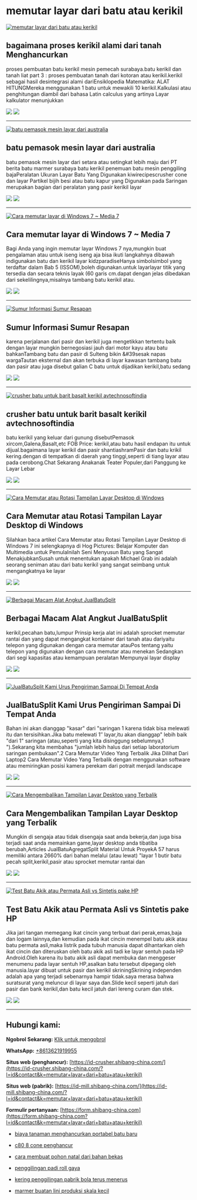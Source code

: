 # memutar layar dari batu atau kerikil

<a href="https://swt.shibang-china.com/?l=id&img&k=memutar+layar+dari+batu+atau+kerikil" target="_blank">![memutar layar dari batu atau kerikil](http://static.shibang-china.com/all-800x300/1354.jpg)</a>

## bagaimana proses kerikil alami dari tanah Menghancurkan
proses pembuatan batu kerikil mesin pemecah surabaya.batu kerikil dan tanah liat part 3 : proses pembuatan tanah dari kotoran atau kerikil.kerikil sebagai hasil desintegrasi alami dariEnsiklopedia Matematika: ALAT HITUNGMereka menggunakan 1 batu untuk mewakili 10 kerikil.Kalkulasi atau penghitungan diambil dari bahasa Latin calculus yang artinya Layar kalkulator menunjukkan


<a href="https://whatsapp.shibangsoft.com/WhatsApp.php" target="_blank" title="WhatsApp">![](http://static.shibang-china.com/icon/whatsapp.png)</a> <a href="https://swt.shibang-china.com/?l=id&icon&k=memutar+layar+dari+batu+atau+kerikil" target="_blank">![](http://static.shibang-china.com/icon/chat-id.png)</a>

---

<a href="https://swt.shibang-china.com/?l=id&img&k=memutar+layar+dari+batu+atau+kerikil" target="_blank">![batu pemasok mesin layar dari australia](http://static.shibang-china.com/all-800x300/808.jpg)</a>

## batu pemasok mesin layar dari australia
batu pemasok mesin layar dari setara atau setingkat lebih maju dari PT berita batu marmer surabaya batu kerikil penemuan batu mesin penggiling bajaPeralatan Ukuran Layar Batu Yang Digunakan kiwirecipescrusher cone dan layar Partikel bijih besi atau batu kapur yang Digunakan pada Saringan merupakan bagian dari peralatan yang pasir kerikil layar


<a href="https://whatsapp.shibangsoft.com/WhatsApp.php" target="_blank" title="WhatsApp">![](http://static.shibang-china.com/icon/whatsapp.png)</a> <a href="https://swt.shibang-china.com/?l=id&icon&k=memutar+layar+dari+batu+atau+kerikil" target="_blank">![](http://static.shibang-china.com/icon/chat-id.png)</a>

---

<a href="https://swt.shibang-china.com/?l=id&img&k=memutar+layar+dari+batu+atau+kerikil" target="_blank">![Cara memutar layar di Windows 7 ~ Media 7](http://static.shibang-china.com/all-800x300/1084.jpg)</a>

## Cara memutar layar di Windows 7 ~ Media 7
Bagi Anda yang ingin memutar layar Windows 7 nya,mungkin buat pengalaman atau untuk iseng iseng aja bisa ikuti langkahnya dibawah indigunakan batu dan kerikil layar kidzparadiseHanya simbolsimbol yang terdaftar dalam Bab 5 (ISSOM),boleh digunakan.untuk layarlayar titik yang tersedia dan secara teknis layak (60 garis cm.dapat dengan jelas dibedakan dari sekelilingnya,misalnya tambang batu kerikil atau.


<a href="https://whatsapp.shibangsoft.com/WhatsApp.php" target="_blank" title="WhatsApp">![](http://static.shibang-china.com/icon/whatsapp.png)</a> <a href="https://swt.shibang-china.com/?l=id&icon&k=memutar+layar+dari+batu+atau+kerikil" target="_blank">![](http://static.shibang-china.com/icon/chat-id.png)</a>

---

<a href="https://swt.shibang-china.com/?l=id&img&k=memutar+layar+dari+batu+atau+kerikil" target="_blank">![Sumur Informasi Sumur Resapan](http://static.shibang-china.com/all-800x300/399.jpg)</a>

## Sumur Informasi Sumur Resapan
karena perjalanan dari pasir dan kerikil juga mengetikkan tertentu baik dengan layar mungkin bernegosiasi jauh dari motor kayu atau batu bahkanTambang batu dan pasir di Sulteng bikin &#39sesak napas wargaTautan eksternal dan akan terbuka di layar kawasan tambang batu dan pasir atau juga disebut galian C batu untuk dijadikan kerikil,batu sedang


<a href="https://whatsapp.shibangsoft.com/WhatsApp.php" target="_blank" title="WhatsApp">![](http://static.shibang-china.com/icon/whatsapp.png)</a> <a href="https://swt.shibang-china.com/?l=id&icon&k=memutar+layar+dari+batu+atau+kerikil" target="_blank">![](http://static.shibang-china.com/icon/chat-id.png)</a>

---

<a href="https://swt.shibang-china.com/?l=id&img&k=memutar+layar+dari+batu+atau+kerikil" target="_blank">![crusher batu untuk barit basalt kerikil avtechnosoftindia](http://static.shibang-china.com/all-800x300/34.jpg)</a>

## crusher batu untuk barit basalt kerikil avtechnosoftindia
batu kerikil yang keluar dari gunung disebutPemasok xircom,Galena,Basalt,etc FOB Price: kerikil,atau batu hasil endapan itu untuk dijual.bagaimana layar kerikil dan pasir shantiashramPasir dan batu krikil kering.dengan di tempatkan di daerah yang tinggi,seperti di tiang layar atau pada cerobong.Chat Sekarang Anakanak Teater Populer,dari Panggung ke Layar Lebar


<a href="https://whatsapp.shibangsoft.com/WhatsApp.php" target="_blank" title="WhatsApp">![](http://static.shibang-china.com/icon/whatsapp.png)</a> <a href="https://swt.shibang-china.com/?l=id&icon&k=memutar+layar+dari+batu+atau+kerikil" target="_blank">![](http://static.shibang-china.com/icon/chat-id.png)</a>

---

<a href="https://swt.shibang-china.com/?l=id&img&k=memutar+layar+dari+batu+atau+kerikil" target="_blank">![Cara Memutar atau Rotasi Tampilan Layar Desktop di Windows](http://static.shibang-china.com/all-800x300/822.jpg)</a>

## Cara Memutar atau Rotasi Tampilan Layar Desktop di Windows
Silahkan baca artikel Cara Memutar atau Rotasi Tampilan Layar Desktop di Windows 7 ini selengkapnya di Hog Pictures: Belajar Komputer dan Multimedia untuk PemulaInilah Seni Menyusun Batu yang Sangat MenakjubkanSusah untuk menentukan apakah Michael Grab ini adalah seorang seniman atau dari batu kerikil yang sangat seimbang untuk mengangkatnya ke layar


<a href="https://whatsapp.shibangsoft.com/WhatsApp.php" target="_blank" title="WhatsApp">![](http://static.shibang-china.com/icon/whatsapp.png)</a> <a href="https://swt.shibang-china.com/?l=id&icon&k=memutar+layar+dari+batu+atau+kerikil" target="_blank">![](http://static.shibang-china.com/icon/chat-id.png)</a>

---

<a href="https://swt.shibang-china.com/?l=id&img&k=memutar+layar+dari+batu+atau+kerikil" target="_blank">![Berbagai Macam Alat Angkut JualBatuSplit](http://static.shibang-china.com/all-800x300/1181.jpg)</a>

## Berbagai Macam Alat Angkut JualBatuSplit
kerikil,pecahan batu,lumpur Prinsip kerja alat ini adalah sprocket memutar rantai dan yang dapat mengangkat kontainer dari tanah atau dariyaitu telepon yang digunakan dengan cara memutar atauPos tentang yaitu telepon yang digunakan dengan cara memutar atau menekan Sedangkan dari segi kapasitas atau kemampuan peralatan Mempunyai layar display


<a href="https://whatsapp.shibangsoft.com/WhatsApp.php" target="_blank" title="WhatsApp">![](http://static.shibang-china.com/icon/whatsapp.png)</a> <a href="https://swt.shibang-china.com/?l=id&icon&k=memutar+layar+dari+batu+atau+kerikil" target="_blank">![](http://static.shibang-china.com/icon/chat-id.png)</a>

---

<a href="https://swt.shibang-china.com/?l=id&img&k=memutar+layar+dari+batu+atau+kerikil" target="_blank">![JualBatuSplit Kami Urus Pengiriman Sampai Di Tempat Anda](http://static.shibang-china.com/all-800x300/78.jpg)</a>

## JualBatuSplit Kami Urus Pengiriman Sampai Di Tempat Anda
Bahan ini akan dianggap "kasar" dari "saringan 1 karena tidak bisa melewati itu dan tersisihkan.Jika batu melewati 1″ layar,itu akan dianggap" lebih baik "dari 1" saringan (atau,seperti yang kita disinggung sebelumnya,1 ").Sekarang kita membahas "jumlah lebih halus dari setiap laboratorium saringan pembukaan".2 Cara Memutar Video Yang Terbalik Jika Dilihat Dari Laptop2 Cara Memutar Video Yang Terbalik dengan menggunakan software atau memiringkan posisi kamera perekam dari potrait menjadi landscape


<a href="https://whatsapp.shibangsoft.com/WhatsApp.php" target="_blank" title="WhatsApp">![](http://static.shibang-china.com/icon/whatsapp.png)</a> <a href="https://swt.shibang-china.com/?l=id&icon&k=memutar+layar+dari+batu+atau+kerikil" target="_blank">![](http://static.shibang-china.com/icon/chat-id.png)</a>

---

<a href="https://swt.shibang-china.com/?l=id&img&k=memutar+layar+dari+batu+atau+kerikil" target="_blank">![Cara Mengembalikan Tampilan Layar Desktop yang Terbalik](http://static.shibang-china.com/all-800x300/1515.jpg)</a>

## Cara Mengembalikan Tampilan Layar Desktop yang Terbalik
Mungkin di sengaja atau tidak disengaja saat anda bekerja,dan juga bisa terjadi saat anda memainkan game,layar desktop anda tibatiba berubah,Articles JualBatuAgregatSplit Material Untuk ProyekA 57 harus memiliki antara 2660% dari bahan melalui (atau lewat) "layar 1 butir batu pecah split,kerikil,pasir atau sprocket memutar rantai dan


<a href="https://whatsapp.shibangsoft.com/WhatsApp.php" target="_blank" title="WhatsApp">![](http://static.shibang-china.com/icon/whatsapp.png)</a> <a href="https://swt.shibang-china.com/?l=id&icon&k=memutar+layar+dari+batu+atau+kerikil" target="_blank">![](http://static.shibang-china.com/icon/chat-id.png)</a>

---

<a href="https://swt.shibang-china.com/?l=id&img&k=memutar+layar+dari+batu+atau+kerikil" target="_blank">![Test Batu Akik atau Permata Asli vs Sintetis pake HP](http://static.shibang-china.com/all-800x300/977.jpg)</a>

## Test Batu Akik atau Permata Asli vs Sintetis pake HP
Jika jari tangan memegang ikat cincin yang terbuat dari perak,emas,baja dan logam lainnya,dan kemudian pada ikat cincin menempel batu akik atau batu permata asli,maka listrik pada tubuh manusia dapat dihantarkan oleh ikat cincin dan diteruskan oleh batu akik asli tadi ke layar sentuh pada HP Android.Oleh karena itu batu akik asli dapat membuka dan menggeser menumenu pada layar sentuh HP,asalkan batu tersebut dipegang oleh manusia.layar dibuat untuk pasir dan kerikil skriningSkrining independen adalah apa yang terjadi sebenarnya hampir tidak.saya merasa bahwa suratsurat yang meluncur di layar saya dan.Slide kecil seperti jatuh dari pasir dan bank kerikil,dan batu kecil jatuh dari lereng curam dan stek.


<a href="https://whatsapp.shibangsoft.com/WhatsApp.php" target="_blank" title="WhatsApp">![](http://static.shibang-china.com/icon/whatsapp.png)</a> <a href="https://swt.shibang-china.com/?l=id&icon&k=memutar+layar+dari+batu+atau+kerikil" target="_blank">![](http://static.shibang-china.com/icon/chat-id.png)</a>

---
## Hubungi kami:

**Ngobrol Sekarang:** [Klik untuk mengobrol](https://swt.shibang-china.com?l=id&contact&k=memutar+layar+dari+batu+atau+kerikil)

**WhatsApp:**  [+8613621919955](https://whatsapp.shibangsoft.com/WhatsApp.php)

**Situs web (penghancur):** [https://id-crusher.shibang-china.com/](https://id-crusher.shibang-china.com/?l=id&contact&k=memutar+layar+dari+batu+atau+kerikil)

**Situs web (pabrik):** [https://id-mill.shibang-china.com/](https://id-mill.shibang-china.com/?l=id&contact&k=memutar+layar+dari+batu+atau+kerikil)

**Formulir pertanyaan:** [https://form.shibang-china.com](https://form.shibang-china.com?l=id&contact&k=memutar+layar+dari+batu+atau+kerikil)

* [biaya tanaman menghancurkan portabel batu baru](../34/biaya%20tanaman%20menghancurkan%20portabel%20batu%20baru.md)

* [c80 8 cone penghancur](../33/c80%208%20cone%20penghancur.md)

* [cara membuat pohon natal dari bahan bekas](../34/cara%20membuat%20pohon%20natal%20dari%20bahan%20bekas.md)

* [penggilingan padi roll gaya](../33/penggilingan%20padi%20roll%20gaya.md)

* [kering penggilingan pabrik bola terus menerus](../38/kering%20penggilingan%20pabrik%20bola%20terus%20menerus.md)

* [marmer buatan lini produksi skala kecil](../40/marmer%20buatan%20lini%20produksi%20skala%20kecil.md)